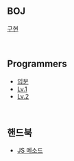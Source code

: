 ## BOJ

[구현](https://github.com/wayandway/algorithms-javascript/blob/main/boj/구현/구현.md) <br/>

<br/>

## Programmers

- [입문](https://github.com/wayandway/algorithms-javascript/blob/main/programmers/etc/etc.md) <br/>
- [Lv.1](https://github.com/wayandway/algorithms-javascript/blob/main/programmers/Lv1/Lv1.md) <br/>
- [Lv.2](https://github.com/wayandway/algorithms-javascript/blob/main/programmers/Lv2/Lv2.md)

<br/>

## 핸드북
- [JS 메소드](https://github.com/wayandway/algorithms-javascript/blob/main/handbook/methods.md) 
